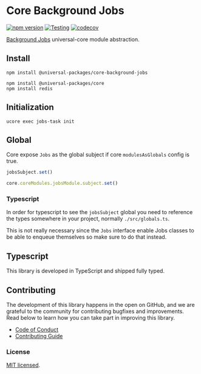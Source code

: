 # Core Background Jobs

[![npm version](https://badge.fury.io/js/@universal-packages%2Fcore-background-jobs.svg)](https://www.npmjs.com/package/@universal-packages/core-background-jobs)
[![Testing](https://github.com/universal-packages/universal-core-background-jobs/actions/workflows/testing.yml/badge.svg)](https://github.com/universal-packages/universal-core-background-jobs/actions/workflows/testing.yml)
[![codecov](https://codecov.io/gh/universal-packages/universal-core-background-jobs/branch/main/graph/badge.svg?token=CXPJSN8IGL)](https://codecov.io/gh/universal-packages/universal-core-background-jobs)

[Background Jobs](https://github.com/universal-packages/universal-background-jobs) universal-core module abstraction.

## Install

```shell
npm install @universal-packages/core-background-jobs

npm install @universal-packages/core
npm install redis
```

## Initialization

```shell
ucore exec jobs-task init
```
## Global

Core expose `Jobs` as the global subject if core `modulesAsGlobals` config is true.

```js
jobsSubject.set()
```

```js
core.coreModules.jobsModule.subject.set()
```

### Typescript

In order for typescript to see the `jobsSubject` global you need to reference the types somewhere in your project, normally `./src/globals.ts`.

This is not really necessary since the `Jobs` interface enable Jobs classes to be able to enqueue themselves so make sure to do that instead.

## Typescript

This library is developed in TypeScript and shipped fully typed.

## Contributing

The development of this library happens in the open on GitHub, and we are grateful to the community for contributing bugfixes and improvements. Read below to learn how you can take part in improving this library.

- [Code of Conduct](./CODE_OF_CONDUCT.md)
- [Contributing Guide](./CONTRIBUTING.md)

### License

[MIT licensed](./LICENSE).
